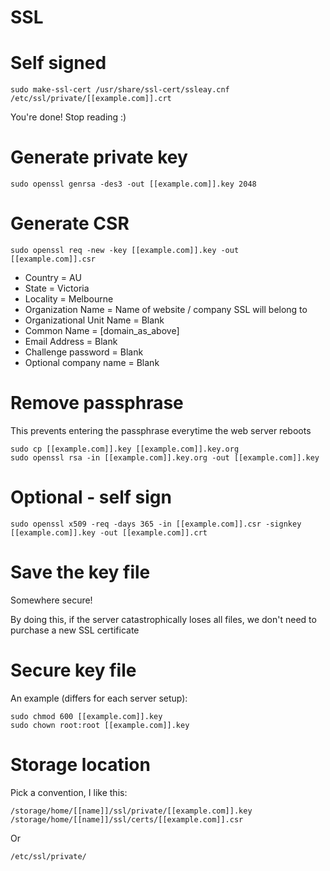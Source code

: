 SSL
===

Self signed
===========

```
sudo make-ssl-cert /usr/share/ssl-cert/ssleay.cnf /etc/ssl/private/[[example.com]].crt
```

You're done! Stop reading :)

Generate private key
====================

`sudo openssl genrsa -des3 -out [[example.com]].key 2048`

Generate CSR
============

`sudo openssl req -new -key [[example.com]].key -out [[example.com]].csr`

- Country = AU
- State = Victoria
- Locality = Melbourne
- Organization Name = Name of website / company SSL will belong to
- Organizational Unit Name = Blank
- Common Name = [domain_as_above]
- Email Address = Blank
- Challenge password = Blank
- Optional company name = Blank

Remove passphrase
=================

This prevents entering the passphrase everytime the web server reboots

```
sudo cp [[example.com]].key [[example.com]].key.org
sudo openssl rsa -in [[example.com]].key.org -out [[example.com]].key
```

Optional - self sign
====================

`sudo openssl x509 -req -days 365 -in [[example.com]].csr -signkey [[example.com]].key -out [[example.com]].crt`

Save the key file
=================

Somewhere secure!

By doing this, if the server catastrophically loses all files, we don't need to purchase a new SSL certificate

Secure key file
===============

An example (differs for each server setup):

```
sudo chmod 600 [[example.com]].key
sudo chown root:root [[example.com]].key
```

Storage location
================

Pick a convention, I like this:

```
/storage/home/[[name]]/ssl/private/[[example.com]].key
/storage/home/[[name]]/ssl/certs/[[example.com]].csr
```

Or

```
/etc/ssl/private/
```
